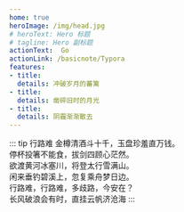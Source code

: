 ```yaml
---
home: true
heroImage: /img/head.jpg
# heroText: Hero 标题
# tagline: Hero 副标题
actionText:  Go
actionLink: /basicnote/Typora
features:
- title: 
  details: 冲破岁月的蕃篱
- title: 
  details: 凿碎旧时的月光
- title: 
  details: 阴霾渐渐散去
---
```

::: tip 行路难
金樽清酒斗十千，玉盘珍羞直万钱。<br />
停杯投箸不能食，拔剑四顾心茫然。<br />
欲渡黄河冰塞川，将登太行雪满山。<br />
闲来垂钓碧溪上，忽复乘舟梦日边。<br />
行路难，行路难，多歧路，今安在？<br />
长风破浪会有时，直挂云帆济沧海
:::